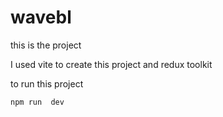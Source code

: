 # wavebl

 this is the project

I used vite to create this project and redux toolkit

to run this project 

`
 npm run  dev 
`

